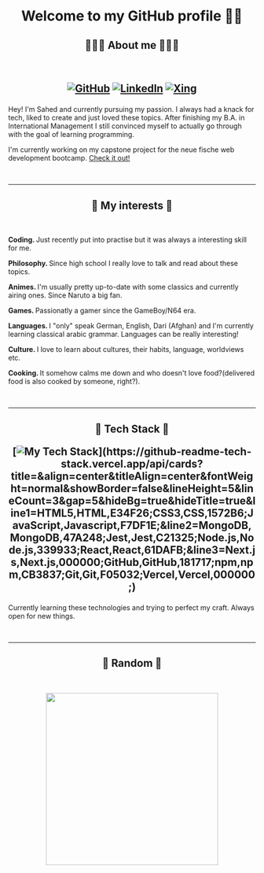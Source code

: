 <h1 align="center">Welcome to my GitHub profile 👋🏼</h1>

<h2 align="center">  🙋🏻‍♂️ About me 🙋🏻‍♂️ </h2>
 <br>

 <h2 align="center">
  
[![GitHub](https://img.shields.io/badge/github-%23121011.svg?style=for-the-badge&logo=github&logoColor=white)](https://github.com/sahedw)
[![LinkedIn](https://img.shields.io/badge/linkedin-%230077B5.svg?style=for-the-badge&logo=linkedin&logoColor=white)](https://www.linkedin.com/in/sahed-wahedi-b4a723160)
[![Xing](https://img.shields.io/badge/xing-%23006567.svg?style=for-the-badge&logo=xing&logoColor=white)](https://www.xing.com/profile/Sahed_Wahedi/cv)

</h2>

Hey! I'm Sahed and currently pursuing my passion. I always had a knack for tech, liked to create and just loved these topics. After finishing my B.A. in International Management I still convinced myself to actually go through with the goal of learning programming.

I'm currently working on my capstone project for the neue fische web development bootcamp. [Check it out!](https://github.com/sahedw/capstone-movie-app)

<br>
<hr>

<h2 align="center">  📇 My interests 📇 </h2>
 <br>

 <p> <strong> Coding. </strong> Just recently put into practise but it was always a interesting skill for me. </p>

<p> <strong> Philosophy. </strong> Since high school I really love to talk and read about these topics. </p>

<p> <strong> Animes. </strong> I'm usually pretty up-to-date with some classics and currently airing ones. Since Naruto a big fan. </p>

<p> <strong> Games. </strong> Passionatly a gamer since the GameBoy/N64 era. </p>

<p> <strong> Languages. </strong> I "only" speak German, English, Dari (Afghan) and I'm currently learning classical arabic grammar. Languages can be really interesting!  </p>

<p> <strong> Culture. </strong> I love to learn about cultures, their habits, language, worldviews etc. </p>

<p> <strong> Cooking. </strong> It somehow calms me down and who doesn't love food?(delivered food is also cooked by someone, right?). </p>

<br>
<hr>
<h2 align="center">  📇 Tech Stack 📇

[![My Tech Stack](https://github-readme-tech-stack.vercel.app/api/cards?title=&align=center&titleAlign=center&fontWeight=normal&showBorder=false&lineHeight=5&lineCount=3&gap=5&hideBg=true&hideTitle=true&line1=HTML5,HTML,E34F26;CSS3,CSS,1572B6;JavaScript,Javascript,F7DF1E;&line2=MongoDB,MongoDB,47A248;Jest,Jest,C21325;Node.js,Node.js,339933;React,React,61DAFB;&line3=Next.js,Next.js,000000;GitHub,GitHub,181717;npm,npm,CB3837;Git,Git,F05032;Vercel,Vercel,000000;)](https://github-readme-tech-stack.vercel.app/api/cards?title=&align=center&titleAlign=center&fontWeight=normal&showBorder=false&lineHeight=5&lineCount=3&gap=5&hideBg=true&hideTitle=true&line1=HTML5,HTML,E34F26;CSS3,CSS,1572B6;JavaScript,Javascript,F7DF1E;&line2=MongoDB,MongoDB,47A248;Jest,Jest,C21325;Node.js,Node.js,339933;React,React,61DAFB;&line3=Next.js,Next.js,000000;GitHub,GitHub,181717;npm,npm,CB3837;Git,Git,F05032;Vercel,Vercel,000000;)

</h2>

Currently learning these technologies and trying to perfect my craft. Always open for new things.

<br>
<hr>
<h2 align="center">  📇 Random 📇 </h2>
 <br>
<p align='center'>
  <a href="#"><img src="https://github-readme-stats.vercel.app/api?username=sahedw&show_icons=true&count_private=true&theme=dark" width="350"></a>
</p>
